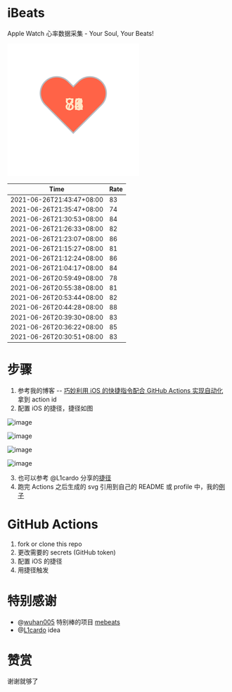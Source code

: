 # iBeats
Apple Watch 心率数据采集 - Your Soul, Your Beats!

![](./files/heart.svg)

<!--START_SECTION:my_heart_rate-->
| Time | Rate | 
 | ---- | ---- | 
| 2021-06-26T21:43:47+08:00 | 83 |
| 2021-06-26T21:35:47+08:00 | 74 |
| 2021-06-26T21:30:53+08:00 | 84 |
| 2021-06-26T21:26:33+08:00 | 82 |
| 2021-06-26T21:23:07+08:00 | 86 |
| 2021-06-26T21:15:27+08:00 | 81 |
| 2021-06-26T21:12:24+08:00 | 86 |
| 2021-06-26T21:04:17+08:00 | 84 |
| 2021-06-26T20:59:49+08:00 | 78 |
| 2021-06-26T20:55:38+08:00 | 81 |
| 2021-06-26T20:53:44+08:00 | 82 |
| 2021-06-26T20:44:28+08:00 | 88 |
| 2021-06-26T20:39:30+08:00 | 83 |
| 2021-06-26T20:36:22+08:00 | 85 |
| 2021-06-26T20:30:51+08:00 | 83 |

<!--END_SECTION:my_heart_rate-->

# 步骤
1. 参考我的博客 -- [巧妙利用 iOS 的快捷指令配合 GitHub Actions 实现自动化](https://github.com/yihong0618/gitblog/issues/198) 拿到 action id
2. 配置 iOS 的捷径，捷径如图

![image](https://user-images.githubusercontent.com/15976103/122154218-0db0b480-ce97-11eb-93bb-5aec07c558dc.png)

![image](https://user-images.githubusercontent.com/15976103/122154236-186b4980-ce97-11eb-8e4b-70551a0391ae.png)

![image](https://user-images.githubusercontent.com/15976103/122154268-2d47dd00-ce97-11eb-902e-3acf292265a9.png)

![image](https://user-images.githubusercontent.com/15976103/122174055-fa144680-ceb4-11eb-9be2-3eb83cd516f7.png)

3. 也可以参考 @L1cardo 分享的[捷径](https://www.icloud.com/shortcuts/6ab6047b459c41ad822ad6b94b1c03d4)
4. 跑完 Actions 之后生成的 svg 引用到自己的 README 或 profile 中，我的[例子](https://github.com/yihong0618) 

# GitHub Actions

1. fork or clone this repo
2. 更改需要的 secrets (GitHub token)
3. 配置 iOS 的捷径
4. 用捷径触发

# 特别感谢
- @[wuhan005](https://github.com/wuhan005) 特别棒的项目 [mebeats](https://github.com/wuhan005/mebeats)
- @[L1cardo](https://github.com/L1cardo) idea

# 赞赏
谢谢就够了
